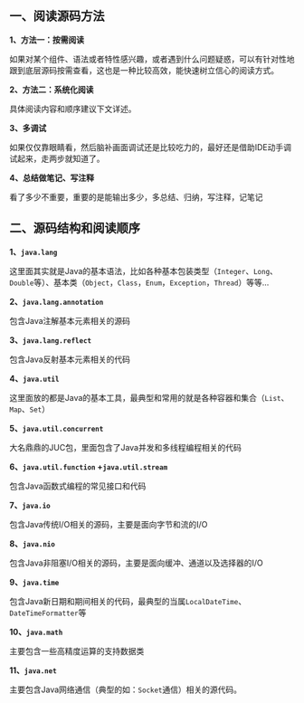 ## 一、阅读源码方法

**1、方法一：按需阅读**

如果对某个组件、语法或者特性感兴趣，或者遇到什么问题疑惑，可以有针对性地跟到底层源码按需查看，这也是一种比较高效，能快速树立信心的阅读方式。



**2、方法二：系统化阅读**

具体阅读内容和顺序建议下文详述。



**3、多调试**

如果仅仅靠眼睛看，然后脑补画面调试还是比较吃力的，最好还是借助IDE动手调试起来，走两步就知道了。



**4、总结做笔记、写注释**

看了多少不重要，重要的是能输出多少，多总结、归纳，写注释，记笔记





## 二、源码结构和阅读顺序

**1、`java.lang`**

这里面其实就是Java的基本语法，比如各种基本包装类型（`Integer`、`Long`、`Double`等）、基本类（`Object`，`Class`，`Enum`，`Exception`，`Thread`）等等...



**2、`java.lang.annotation`**

包含Java注解基本元素相关的源码



**3、`java.lang.reflect`**

包含Java反射基本元素相关的代码



**4、`java.util`**

这里面放的都是Java的基本工具，最典型和常用的就是各种容器和集合（`List`、`Map`、`Set`）



**5、`java.util.concurrent`**

大名鼎鼎的JUC包，里面包含了Java并发和多线程编程相关的代码



**6、`java.util.function` +`java.util.stream`**

包含Java函数式编程的常见接口和代码



**7、`java.io`**

包含Java传统I/O相关的源码，主要是面向字节和流的I/O



**8、`java.nio`**

包含Java非阻塞I/O相关的源码，主要是面向缓冲、通道以及选择器的I/O



**9、`java.time`**

包含Java新日期和期间相关的代码，最典型的当属`LocalDateTime`、`DateTimeFormatter`等



**10、`java.math`**

主要包含一些高精度运算的支持数据类



**11、`java.net`**

主要包含Java网络通信（典型的如：`Socket`通信）相关的源代码。
